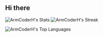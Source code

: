 ## Hi there 

![ArmCoderH's Stats](https://github-readme-stats.vercel.app/api?username=ArmCoderH&theme=monokai&show_icons=true&hide_border=false&count_private=true) ![ArmCoderH's Streak](https://github-readme-streak-stats.herokuapp.com/?user=ArmCoderH&theme=monokai&hide_border=false)



![ArmCoderH's Top Languages](https://github-readme-stats.vercel.app/api/top-langs/?username=ArmCoderH&theme=monokai&show_icons=true&hide_border=false&layout=compact)
<!--
**ArmCoderH/ArmCoderH** is a ✨ _special_ ✨ repository because its `README.md` (this file) appears on your GitHub profile.

Here are some ideas to get you started:

- 🔭 I’m currently working on ...
- 🌱 I’m currently learning ...
- 👯 I’m looking to collaborate on ...
- 🤔 I’m looking for help with ...
- 💬 Ask me about ...
- 📫 How to reach me: ...
- 😄 Pronouns: ...
- ⚡ Fun fact: ...
-->
